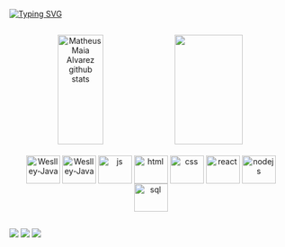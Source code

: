 [![Typing SVG](https://readme-typing-svg.herokuapp.com/?color=00bfbf&size=35&center=true&vCenter=true&width=1000&lines=Olá,+meu+nome+é+Weslley+Santos!;Be+Welcome!+:%29)](https://git.io/typing-svg)
##
<div align="center">  
  <img width="40%" height="195px" src="https://github-readme-stats.vercel.app/api?username=WeslleySantosln&show_icons=true&count_private=true&hide_border=true&title_color=00bfbf&icon_color=00bfbf&text_color=c9d1d9&bg_color=0d1117" alt="Matheus Maia Alvarez github stats" /> 
  <img width="49%" height="195px" src="https://github-readme-stats.vercel.app/api/top-langs/?username=WeslleySantosln&layout=compact&hide_border=true&title_color=00bfbf&text_color=00bfbf&bg_color=0d1117" />

</div>

<div align="center" style="display: inline_block"><br>
  

<img align="center" alt="Weslley-Java" height="50" width="60" src="https://cdn.jsdelivr.net/gh/devicons/devicon/icons/java/java-original-wordmark.svg" />
<img align="center" alt="Weslley-Java" height="50" width="60" src="https://cdn.jsdelivr.net/gh/devicons/devicon@latest/icons/python/python-original-wordmark.svg" />

<img align="center" alt="js" height="50" width="60" src="https://cdn.jsdelivr.net/gh/devicons/devicon/icons/javascript/javascript-plain.svg" />
<img align="center" alt="html" height="50" width="60" src="https://cdn.jsdelivr.net/gh/devicons/devicon/icons/html5/html5-original-wordmark.svg" />
<img align="center" alt="css" height="50" width="60" src="https://cdn.jsdelivr.net/gh/devicons/devicon/icons/css3/css3-original-wordmark.svg" />
<img align="center" alt="react" height="50" width="60" src="https://cdn.jsdelivr.net/gh/devicons/devicon/icons/react/react-original-wordmark.svg" />
<img align="center" alt="nodejs" height="50" width="60" src="https://cdn.jsdelivr.net/gh/devicons/devicon/icons/nodejs/nodejs-original-wordmark.svg" />
<img align="center" alt="sql" height="50" width="60" src="https://cdn.jsdelivr.net/gh/devicons/devicon/icons/mysql/mysql-original-wordmark.svg" />
  
</div>

##

<div> 
<a href="https://www.youtube.com/channel/UCn-RMy79dR25JthMY1Wrd_w/featured" target="_blank" rel=”noopener”><img src="https://img.shields.io/badge/YouTube-FF0000?style=for-the-badge&logo=youtube&logoColor=white"></a>
<a href="https://www.instagram.com/weslleysantosln" target="_blank" rel=”noopener”><img src="https://img.shields.io/badge/-Instagram-%23E4405F?style=for-the-badge&logo=instagram&logoColor=white" target="_blank"></a>
<a href="https://www.linkedin.com/in/weslley-santos-08aaa2239/" target="_blank" rel=”noopener”><img src="https://img.shields.io/badge/-LinkedIn-%230077B5?style=for-the-badge&logo=linkedin&logoColor=white" target="_blank"></a>  
</div>
